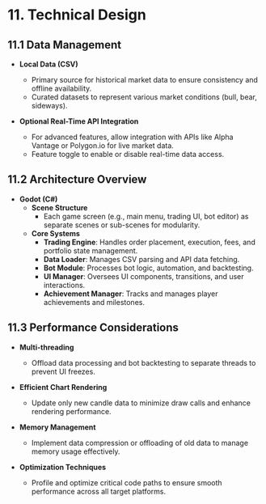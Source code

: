 # 11. Technical Design

## 11.1 Data Management

- **Local Data (CSV)**
  - Primary source for historical market data to ensure consistency and offline availability.
  - Curated datasets to represent various market conditions (bull, bear, sideways).

- **Optional Real-Time API Integration**
  - For advanced features, allow integration with APIs like Alpha Vantage or Polygon.io for live market data.
  - Feature toggle to enable or disable real-time data access.

## 11.2 Architecture Overview

- **Godot (C#)**
  - **Scene Structure**
    - Each game screen (e.g., main menu, trading UI, bot editor) as separate scenes or sub-scenes for modularity.
  - **Core Systems**
    - **Trading Engine**: Handles order placement, execution, fees, and portfolio state management.
    - **Data Loader**: Manages CSV parsing and API data fetching.
    - **Bot Module**: Processes bot logic, automation, and backtesting.
    - **UI Manager**: Oversees UI components, transitions, and user interactions.
    - **Achievement Manager**: Tracks and manages player achievements and milestones.

## 11.3 Performance Considerations

- **Multi-threading**
  - Offload data processing and bot backtesting to separate threads to prevent UI freezes.

- **Efficient Chart Rendering**
  - Update only new candle data to minimize draw calls and enhance rendering performance.

- **Memory Management**
  - Implement data compression or offloading of old data to manage memory usage effectively.

- **Optimization Techniques**
  - Profile and optimize critical code paths to ensure smooth performance across all target platforms.
